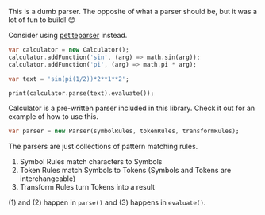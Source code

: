 This is a dumb parser. The opposite of what a parser should be, but it was a lot of fun to build! :blush:

Consider using [petiteparser](https://github.com/petitparser/dart-petitparser) instead.

```dart
var calculator = new Calculator();
calculator.addFunction('sin', (arg) => math.sin(arg));
calculator.addFunction('pi', (arg) => math.pi * arg);

var text = 'sin(pi(1/2))*2**1**2';

print(calculator.parse(text).evaluate());
```

Calculator is a pre-written parser included in this library. Check it out for an example of how to use this.

```dart
var parser = new Parser(symbolRules, tokenRules, transformRules);
```

The parsers are just collections of pattern matching rules.
1) Symbol Rules match characters to Symbols
2) Token Rules match Symbols to Tokens (Symbols and Tokens are interchangeable)
3) Transform Rules turn Tokens into a result

(1) and (2) happen in `parse()` and (3) happens in `evaluate()`.